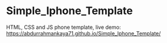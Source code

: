 # Simple_Iphone_Template
HTML, CSS and JS phone template,
live demo: https://abdurrahmankaya71.github.io/Simple_Iphone_Template/
